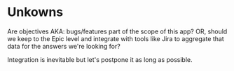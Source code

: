 # Unkowns

Are objectives AKA: bugs/features part of the scope of this app?
OR, should we keep to the Epic level and integrate with tools like Jira
  to aggregate that data for the answers we're looking for?

Integration is inevitable but let's postpone it as long as possible.
